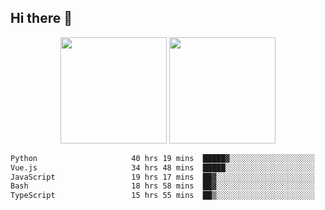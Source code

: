 ## Hi there 👋
<div align="center">
<span>  </span>
<img height="170px" src="https://github-readme-stats.vercel.app/api?username=bigQY&show_icons=true&count_private==true&v=3" /><span>        </span><img height="170px" src="https://github-readme-stats.vercel.app/api/top-langs/?username=bigQY&layout=compact&langs_count=8&v=3" />
<span>  </span>
</div>
<div align="center">

<!--START_SECTION:waka-->

```txt
Python                     40 hrs 19 mins  █████▓░░░░░░░░░░░░░░░░░░░   22.67 %
Vue.js                     34 hrs 48 mins  █████░░░░░░░░░░░░░░░░░░░░   19.57 %
JavaScript                 19 hrs 17 mins  ██▓░░░░░░░░░░░░░░░░░░░░░░   10.85 %
Bash                       18 hrs 58 mins  ██▓░░░░░░░░░░░░░░░░░░░░░░   10.67 %
TypeScript                 15 hrs 55 mins  ██▒░░░░░░░░░░░░░░░░░░░░░░   08.95 %
```

<!--END_SECTION:waka-->
</div>
